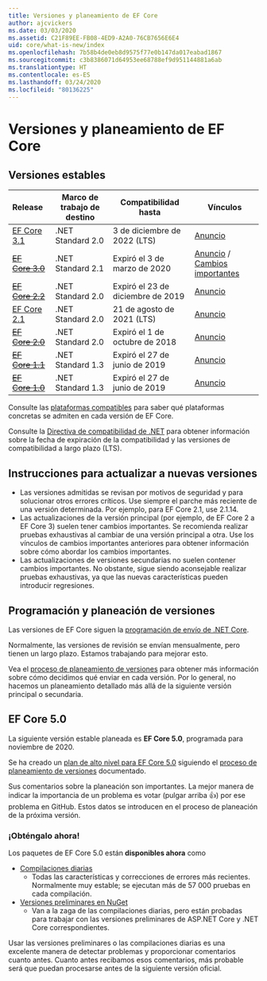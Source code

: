 ```yaml
---
title: Versiones y planeamiento de EF Core
author: ajcvickers
ms.date: 03/03/2020
ms.assetid: C21F89EE-FB08-4ED9-A2A0-76CB7656E6E4
uid: core/what-is-new/index
ms.openlocfilehash: 7b58b4de0eb8d9575f77e0b147da017eabad1867
ms.sourcegitcommit: c3b8386071d64953ee68788ef9d951144881a6ab
ms.translationtype: HT
ms.contentlocale: es-ES
ms.lasthandoff: 03/24/2020
ms.locfileid: "80136225"
---
```

# <a name="ef-core-releases-and-planning"></a>Versiones y planeamiento de EF Core

## <a name="stable-releases"></a>Versiones estables

| Release | Marco de trabajo de destino | Compatibilidad hasta | Vínculos
|:--------|------------------|-----------------|------
| [EF Core 3.1](https://www.nuget.org/packages/Microsoft.EntityFrameworkCore/3.1.2) | .NET Standard 2.0 | 3 de diciembre de 2022 (LTS) | [Anuncio](https://devblogs.microsoft.com/dotnet/announcing-entity-framework-core-3-1-and-entity-framework-6-4/)
| ~~[EF Core 3.0](https://www.nuget.org/packages/Microsoft.EntityFrameworkCore/3.0.3)~~ | .NET Standard 2.1 | Expiró el 3 de marzo de 2020 | [Anuncio](https://devblogs.microsoft.com/dotnet/announcing-ef-core-3-0-and-ef-6-3-general-availability/) / [Cambios importantes](ef-core-3.0/breaking-changes.md)
| ~~[EF Core 2.2](https://www.nuget.org/packages/Microsoft.EntityFrameworkCore/2.2.6)~~ | .NET Standard 2.0 | Expiró el 23 de diciembre de 2019 | [Anuncio](https://devblogs.microsoft.com/dotnet/announcing-entity-framework-core-2-2/)
| [EF Core 2.1](https://www.nuget.org/packages/Microsoft.EntityFrameworkCore/2.1.14) | .NET Standard 2.0 | 21 de agosto de 2021 (LTS) | [Anuncio](https://devblogs.microsoft.com/dotnet/announcing-entity-framework-core-2-1/)
| ~~[EF Core 2.0](https://www.nuget.org/packages/Microsoft.EntityFrameworkCore/2.0.3)~~ | .NET Standard 2.0 | Expiró el 1 de octubre de 2018 | [Anuncio](https://devblogs.microsoft.com/dotnet/announcing-entity-framework-core-2-0/)
| ~~[EF Core 1.1](https://www.nuget.org/packages/Microsoft.EntityFrameworkCore/1.1.6)~~ | .NET Standard 1.3 | Expiró el 27 de junio de 2019 | [Anuncio](https://devblogs.microsoft.com/dotnet/announcing-entity-framework-core-1-1/)
| ~~[EF Core 1.0](https://www.nuget.org/packages/Microsoft.EntityFrameworkCore/1.0.6)~~ | .NET Standard 1.3 | Expiró el 27 de junio de 2019 | [Anuncio](https://devblogs.microsoft.com/dotnet/entity-framework-core-1-0-0-available/)

Consulte las [plataformas compatibles](../platforms/index.md) para saber qué plataformas concretas se admiten en cada versión de EF Core.

Consulte la [Directiva de compatibilidad de .NET](https://dotnet.microsoft.com/platform/support/policy/dotnet-core) para obtener información sobre la fecha de expiración de la compatibilidad y las versiones de compatibilidad a largo plazo (LTS).

## <a name="guidance-on-updating-to-new-releases"></a>Instrucciones para actualizar a nuevas versiones

* Las versiones admitidas se revisan por motivos de seguridad y para solucionar otros errores críticos. Use siempre el parche más reciente de una versión determinada. Por ejemplo, para EF Core 2.1, use 2.1.14.
* Las actualizaciones de la versión principal (por ejemplo, de EF Core 2 a EF Core 3) suelen tener cambios importantes. Se recomienda realizar pruebas exhaustivas al cambiar de una versión principal a otra. Use los vínculos de cambios importantes anteriores para obtener información sobre cómo abordar los cambios importantes.
* Las actualizaciones de versiones secundarias no suelen contener cambios importantes. No obstante, sigue siendo aconsejable realizar pruebas exhaustivas, ya que las nuevas características pueden introducir regresiones.

## <a name="release-planning-and-schedules"></a>Programación y planeación de versiones

Las versiones de EF Core siguen la [programación de envío de .NET Core](https://github.com/dotnet/core/blob/master/roadmap.md).

Normalmente, las versiones de revisión se envían mensualmente, pero tienen un largo plazo.
Estamos trabajando para mejorar esto.

Vea el [proceso de planeamiento de versiones](release-planning.md) para obtener más información sobre cómo decidimos qué enviar en cada versión.
Por lo general, no hacemos un planeamiento detallado más allá de la siguiente versión principal o secundaria.

## <a name="ef-core-50"></a>EF Core 5.0

La siguiente versión estable planeada es **EF Core 5.0**, programada para noviembre de 2020.

Se ha creado un [plan de alto nivel para EF Core 5.0](ef-core-5.0/plan.md) siguiendo el [proceso de planeamiento de versiones](release-planning.md) documentado.

Sus comentarios sobre la planeación son importantes.
La mejor manera de indicar la importancia de un problema es votar (pulgar arriba 👍) por ese problema en GitHub.
Estos datos se introducen en el proceso de planeación de la próxima versión.

### <a name="get-it-now"></a>¡Obténgalo ahora!

Los paquetes de EF Core 5.0 están **disponibles ahora** como

* [Compilaciones diarias](https://github.com/dotnet/aspnetcore/blob/master/docs/DailyBuilds.md)
  * Todas las características y correcciones de errores más recientes. Normalmente muy estable; se ejecutan más de 57 000 pruebas en cada compilación.
* [Versiones preliminares en NuGet](https://www.nuget.org/packages/Microsoft.EntityFrameworkCore)
  * Van a la zaga de las compilaciones diarias, pero están probadas para trabajar con las versiones preliminares de ASP.NET Core y .NET Core correspondientes.

Usar las versiones preliminares o las compilaciones diarias es una excelente manera de detectar problemas y proporcionar comentarios cuanto antes.
Cuanto antes recibamos esos comentarios, más probable será que puedan procesarse antes de la siguiente versión oficial.
